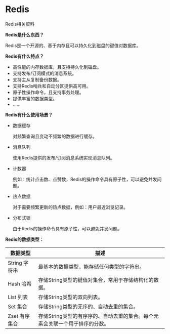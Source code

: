 # Redis
Redis相关资料

**Redis是什么东西？**

Redis是一个开源的、基于内存且可以持久化到磁盘的键值对数据库。

**Redis有什么特点？**

- 高性能的内存数据库，且支持持久化到磁盘。
- 支持发布/订阅模式的消息系统。
- 支持主从复制备份数据。
- 支持Redis哨兵和自动分区提供高可用。
- 原子性操作命令，且支持事务处理。
- 提供丰富的数据类型。
- ......

**Redis有什么使用场景？**

- 数据缓存

  对频繁查询且变动不频繁的数据进行缓存。

- 消息队列

  使用Redis提供的发布/订阅消息系统实现消息队列。

- 计数器

  例如：统计点击数、点赞数，Redis的操作命令具有原子性，可以避免并发问题。

- 热点数据

  对于需要频繁更新的热点数据，例如：用户最近浏览记录。

- 分布式锁

  由于Redis的操作命令具有原子性，可以避免并发问题。

**Redis的数据类型：**

| 数据类型      | 描述                                                         |
| ------------- | ------------------------------------------------------------ |
| String 字符串 | 最基本的数据类型，能存储任何类型的字符串。                   |
| Hash 哈希     | 存储String类型的键值对集合，常用于存储结构化的数据。         |
| List 列表     | 存储String类型的双向列表。                                   |
| Set 集合      | 存储String类型的无序的、自动去重的集合。                     |
| Zset 有序集合 | 存储String类型的有序序的、自动去重的集合。每个元素会关联一个用于排序的分数。 |

